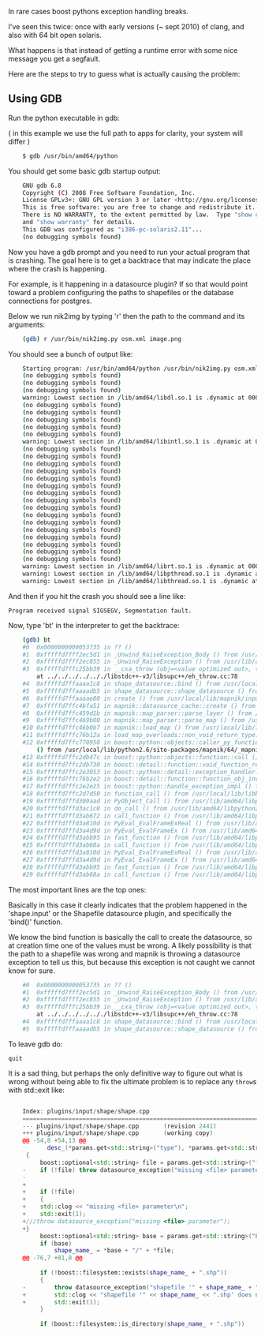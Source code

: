 <!-- Name: BrokenExceptions -->
<!-- Version: 6 -->
<!-- Last-Modified: 2010/12/02 14:53:05 -->
<!-- Author: springmeyer -->
In rare cases boost pythons exception handling breaks.

I've seen this twice: once with early versions (~ sept 2010) of clang, and also with 64 bit open solaris.

What happens is that instead of getting a runtime error with some nice message you get a segfault.

Here are the steps to try to guess what is actually causing the problem:

## Using GDB

Run the python executable in gdb:

( in this example we use the full path to apps for clarity, your system will differ )


```sh
    $ gdb /usr/bin/amd64/python
```

You should get some basic gdb startup output:

```sh
    GNU gdb 6.8
    Copyright (C) 2008 Free Software Foundation, Inc.
    License GPLv3+: GNU GPL version 3 or later <http://gnu.org/licenses/gpl.html>
    This is free software: you are free to change and redistribute it.
    There is NO WARRANTY, to the extent permitted by law.  Type "show copying"
    and "show warranty" for details.
    This GDB was configured as "i386-pc-solaris2.11"...
    (no debugging symbols found)
```

Now you have a gdb prompt and you need to run your actual program that is crashing. The goal here is to get a backtrace that may indicate the place where the crash is happening.

For example, is it happening in a datasource plugin? If so that would point toward a problem configuring the paths to shapefiles or the database connections for postgres.

Below we run nik2img by typing 'r' then the path to the command and its arguments:


```sh
    (gdb) r /usr/bin/nik2img.py osm.xml image.png
```

You should see a bunch of output like:

```sh
    Starting program: /usr/bin/amd64/python /usr/bin/nik2img.py osm.xml t.png
    (no debugging symbols found)
    (no debugging symbols found)
    (no debugging symbols found)
    warning: Lowest section in /lib/amd64/libdl.so.1 is .dynamic at 00000000000000b0
    (no debugging symbols found)
    (no debugging symbols found)
    (no debugging symbols found)
    (no debugging symbols found)
    (no debugging symbols found)
    warning: Lowest section in /lib/amd64/libintl.so.1 is .dynamic at 00000000000000b0
    (no debugging symbols found)
    (no debugging symbols found)
    (no debugging symbols found)
    (no debugging symbols found)
    (no debugging symbols found)
    (no debugging symbols found)
    (no debugging symbols found)
    (no debugging symbols found)
    (no debugging symbols found)
    (no debugging symbols found)
    (no debugging symbols found)
    (no debugging symbols found)
    (no debugging symbols found)
    (no debugging symbols found)
    (no debugging symbols found)
    (no debugging symbols found)
    warning: Lowest section in /lib/amd64/librt.so.1 is .dynamic at 00000000000000b0
    warning: Lowest section in /lib/amd64/libpthread.so.1 is .dynamic at 00000000000000b0
    warning: Lowest section in /lib/amd64/libthread.so.1 is .dynamic at 00000000000000b0
```

And then if you hit the crash you should see a line like:

    Program received signal SIGSEGV, Segmentation fault.


Now, type 'bt' in the interpreter to get the backtrace:

```sh
    (gdb) bt
    #0  0x0000000000053735 in ?? ()
    #1  0xfffffd7fff2ec5d1 in _Unwind_RaiseException_Body () from /usr/lib/amd64/libc.so.1
    #2  0xfffffd7fff2ec855 in _Unwind_RaiseException () from /usr/lib/amd64/libc.so.1
    #3  0xfffffd7ffc25bb39 in __cxa_throw (obj=<value optimized out>, tinfo=0x1, dest=0x474e5543432b2b00)
        at ../../../../.././libstdc++-v3/libsupc++/eh_throw.cc:78
    #4  0xfffffd7ffaaaa1c8 in shape_datasource::bind () from /usr/local/lib/mapnik/input/shape.input
    #5  0xfffffd7ffaaaadb5 in shape_datasource::shape_datasource () from /usr/local/lib/mapnik/input/shape.input
    #6  0xfffffd7ffaaaae80 in create () from /usr/local/lib/mapnik/input/shape.input
    #7  0xfffffd7ffc4bfa51 in mapnik::datasource_cache::create () from /usr/local/lib/libmapnik.so
    #8  0xfffffd7ffc459d1b in mapnik::map_parser::parse_layer () from /usr/local/lib/libmapnik.so
    #9  0xfffffd7ffc469b00 in mapnik::map_parser::parse_map () from /usr/local/lib/libmapnik.so
    #10 0xfffffd7ffc46b0b7 in mapnik::load_map () from /usr/local/lib/libmapnik.so
    #11 0xfffffd7ffc76b12a in load_map_overloads::non_void_return_type::gen<boost::mpl::vector4<void, mapnik::Map&, std::string const&, bool> >::func_0 () from /usr/local/lib/python2.6/site-packages/mapnik/64/_mapnik.so
    #12 0xfffffd7ffc770950 in boost::python::objects::caller_py_function_impl<boost::python::detail::caller<void (*)(mapnik::Map&, std::string const&), boost::python::default_call_policies, boost::mpl::vector3<void, mapnik::Map&, std::string const&> > >::operator()
        () from /usr/local/lib/python2.6/site-packages/mapnik/64/_mapnik.so
    #13 0xfffffd7ffc2db47c in boost::python::objects::function::call () from /usr/local/lib/libboost_python.so.1.44.0
    #14 0xfffffd7ffc2db730 in boost::detail::function::void_function_ref_invoker0<boost::python::objects::(anonymous namespace)::bind_return, void>::invoke () from /usr/local/lib/libboost_python.so.1.44.0
    #15 0xfffffd7ffc2e3053 in boost::python::detail::exception_handler::operator() () from /usr/local/lib/libboost_python.so.1.44.0
    #16 0xfffffd7ffc76b2e2 in boost::detail::function::function_obj_invoker2<boost::_bi::bind_t<bool, boost::python::detail::translate_exception<mapnik::config_error, void (*)(mapnik::config_error const&)>, boost::_bi::list3<boost::arg<1>, boost::arg<2>, boost::_bi::value<void (*)(mapnik::config_error const&)> > >, bool, boost::python::detail::exception_handler const&, boost::function0<void> const&>::invoke () from /usr/local/lib/python2.6/site-packages/mapnik/64/_mapnik.so
    #17 0xfffffd7ffc2e2e25 in boost::python::handle_exception_impl () from /usr/local/lib/libboost_python.so.1.44.0
    #18 0xfffffd7ffc2d7d50 in function_call () from /usr/local/lib/libboost_python.so.1.44.0
    #19 0xfffffd7ffd309aad in PyObject_Call () from /usr/lib/amd64/libpython2.6.so.1.0
    #20 0xfffffd7ffd3ac1c0 in do_call () from /usr/lib/amd64/libpython2.6.so.1.0
    #21 0xfffffd7ffd3ab672 in call_function () from /usr/lib/amd64/libpython2.6.so.1.0
    #22 0xfffffd7ffd3a810d in PyEval_EvalFrameExReal () from /usr/lib/amd64/libpython2.6.so.1.0
    #23 0xfffffd7ffd3a4d9d in PyEval_EvalFrameEx () from /usr/lib/amd64/libpython2.6.so.1.0
    #24 0xfffffd7ffd3abb95 in fast_function () from /usr/lib/amd64/libpython2.6.so.1.0
    #25 0xfffffd7ffd3ab68a in call_function () from /usr/lib/amd64/libpython2.6.so.1.0
    #26 0xfffffd7ffd3a810d in PyEval_EvalFrameExReal () from /usr/lib/amd64/libpython2.6.so.1.0
    #27 0xfffffd7ffd3a4d9d in PyEval_EvalFrameEx () from /usr/lib/amd64/libpython2.6.so.1.0
    #28 0xfffffd7ffd3abb95 in fast_function () from /usr/lib/amd64/libpython2.6.so.1.0
    #29 0xfffffd7ffd3ab68a in call_function () from /usr/lib/amd64/libpython2.6.so.1.0
```

The most important lines are the top ones:

Basically in this case it clearly indicates that the problem happened in the 'shape.input' or the Shapefile datasource plugin, and specifically the 'bind()' function.

We know the bind function is basically the call to create the datasource, so at creation time one of the values must be wrong. A likely possibility is that the path to a shapefile was wrong and mapnik is throwing a datasource exception to tell us this, but because this exception is not caught we cannot know for sure.

```sh
    #0  0x0000000000053735 in ?? ()
    #1  0xfffffd7fff2ec5d1 in _Unwind_RaiseException_Body () from /usr/lib/amd64/libc.so.1
    #2  0xfffffd7fff2ec855 in _Unwind_RaiseException () from /usr/lib/amd64/libc.so.1
    #3  0xfffffd7ffc25bb39 in __cxa_throw (obj=<value optimized out>, tinfo=0x1, dest=0x474e5543432b2b00)
        at ../../../../.././libstdc++-v3/libsupc++/eh_throw.cc:78
    #4  0xfffffd7ffaaaa1c8 in shape_datasource::bind () from /usr/local/lib/mapnik/input/shape.input
    #5  0xfffffd7ffaaaadb5 in shape_datasource::shape_datasource () from /usr/local/lib/mapnik/input/shape.input
```

To leave gdb do:

    quit


It is a sad thing, but perhaps the only definitive way to figure out what is wrong without being able to fix the ultimate problem is to replace any `throw`s with std::exit like:


```cpp

    Index: plugins/input/shape/shape.cpp
    ===================================================================
    --- plugins/input/shape/shape.cpp       (revision 2441)
    +++ plugins/input/shape/shape.cpp       (working copy)
    @@ -54,8 +54,13 @@
           desc_(*params.get<std::string>("type"), *params.get<std::string>("encoding","utf-8"))
     {
         boost::optional<std::string> file = params.get<std::string>("file");
    -    if (!file) throw datasource_exception("missing <file> parameter");
    -
    +    
    +    if (!file) 
    +    {
    +    std::clog << "missing <file> parameter\n";
    +    std::exit(1);   
    +///throw datasource_exception("missing <file> parameter");
    +}
         boost::optional<std::string> base = params.get<std::string>("base");
         if (base)
             shape_name_ = *base + "/" + *file;
    @@ -76,7 +81,8 @@
     
         if (!boost::filesystem::exists(shape_name_ + ".shp"))
         {
    -        throw datasource_exception("shapefile '" + shape_name_ + ".shp' does not exist");
    +        std::clog << "shapefile '" << shape_name_ << ".shp' does not exist";
    +        std::exit(1);
         }
     
         if (boost::filesystem::is_directory(shape_name_ + ".shp"))
```